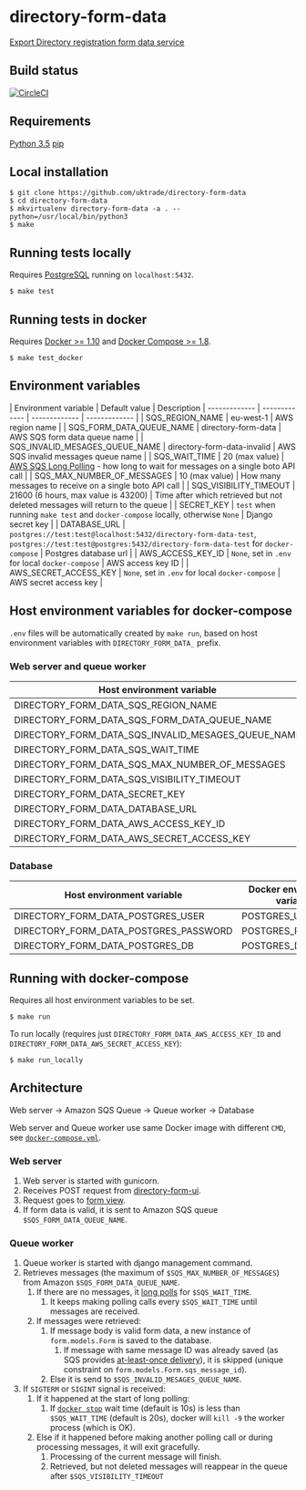# directory-form-data
[Export Directory registration form data service](https://www.directory.exportingisgreat.gov.uk/)

## Build status

[![CircleCI](https://circleci.com/gh/uktrade/directory-form-data/tree/master.svg?style=svg)](https://circleci.com/gh/uktrade/directory-form-data/tree/master)

## Requirements

[Python 3.5](https://www.python.org/downloads/) 
[pip](https://pip.pypa.io/en/stable/installing/)

## Local installation

    $ git clone https://github.com/uktrade/directory-form-data
    $ cd directory-form-data
    $ mkvirtualenv directory-form-data -a . --python=/usr/local/bin/python3
    $ make


## Running tests locally
Requires [PostgreSQL](https://www.postgresql.org/) running on ``localhost:5432``.

    $ make test

## Running tests in docker
Requires [Docker >= 1.10](https://docs.docker.com/engine/installation/) and [Docker Compose >= 1.8](https://docs.docker.com/compose/install/).

    $ make test_docker

## Environment variables

| Environment variable | Default value | Description 
| ------------- | ------------- | ------------- | ------------- |
| SQS_REGION_NAME | eu-west-1 | AWS region name |
| SQS_FORM_DATA_QUEUE_NAME | directory-form-data | AWS SQS form data queue name  |
| SQS_INVALID_MESAGES_QUEUE_NAME | directory-form-data-invalid | AWS SQS invalid messages queue name |
| SQS_WAIT_TIME | 20 (max value) | [AWS SQS Long Polling](docs.aws.amazon.com/AWSSimpleQueueService/latest/SQSDeveloperGuide/sqs-long-polling.html) - how long to wait for messages on a single boto API call |
| SQS_MAX_NUMBER_OF_MESSAGES | 10 (max value) | How many messages to receive on a single boto API call |
| SQS_VISIBILITY_TIMEOUT | 21600 (6 hours, max value is 43200) | Time after which retrieved but not deleted messages will return to the queue |
| SECRET_KEY | ``test`` when running ``make test`` and ``docker-compose`` locally, otherwise ``None`` | Django secret key |
| DATABASE_URL | ``postgres://test:test@localhost:5432/directory-form-data-test``, ``postgres://test:test@postgres:5432/directory-form-data-test`` for ``docker-compose`` | Postgres database url |
| AWS_ACCESS_KEY_ID | ``None``, set in ``.env`` for local ``docker-compose`` | AWS access key ID |
| AWS_SECRET_ACCESS_KEY | ``None``, set in ``.env`` for local ``docker-compose`` | AWS secret access key |

## Host environment variables for docker-compose
``.env`` files will be automatically created by ``make run``, based on host environment variables with ``DIRECTORY_FORM_DATA_`` prefix.

### Web server and queue worker
| Host environment variable | Docker environment variable  |
| ------------- | ------------- |
| DIRECTORY_FORM_DATA_SQS_REGION_NAME | SQS_REGION_NAME |
| DIRECTORY_FORM_DATA_SQS_FORM_DATA_QUEUE_NAME | SQS_FORM_DATA_QUEUE_NAME |
| DIRECTORY_FORM_DATA_SQS_INVALID_MESAGES_QUEUE_NAME | SQS_INVALID_MESAGES_QUEUE_NAME |
| DIRECTORY_FORM_DATA_SQS_WAIT_TIME | SQS_WAIT_TIME |
| DIRECTORY_FORM_DATA_SQS_MAX_NUMBER_OF_MESSAGES | SQS_MAX_NUMBER_OF_MESSAGES |
| DIRECTORY_FORM_DATA_SQS_VISIBILITY_TIMEOUT | SQS_VISIBILITY_TIMEOUT |
| DIRECTORY_FORM_DATA_SECRET_KEY | SECRET_KEY |
| DIRECTORY_FORM_DATA_DATABASE_URL | DATABASE_URL |
| DIRECTORY_FORM_DATA_AWS_ACCESS_KEY_ID | AWS_ACCESS_KEY_ID |
| DIRECTORY_FORM_DATA_AWS_SECRET_ACCESS_KEY | AWS_SECRET_ACCESS_KEY |

### Database
| Host environment variable | Docker environment variable  |
| ------------- | ------------- |
| DIRECTORY_FORM_DATA_POSTGRES_USER | POSTGRES_USER |
| DIRECTORY_FORM_DATA_POSTGRES_PASSWORD | POSTGRES_PASSWORD |
| DIRECTORY_FORM_DATA_POSTGRES_DB | POSTGRES_DB |


## Running with docker-compose
Requires all host environment variables to be set.

    $ make run

To run locally (requires just ``DIRECTORY_FORM_DATA_AWS_ACCESS_KEY_ID`` and ``DIRECTORY_FORM_DATA_AWS_SECRET_ACCESS_KEY``):

    $ make run_locally


## Architecture
Web server -> Amazon SQS Queue -> Queue worker -> Database

Web server and Queue worker use same Docker image with different ``CMD``, see [``docker-compose.yml``](https://github.com/uktrade/directory-form-data/blob/master/docker-compose.yml).

### Web server
1. Web server is started with gunicorn.
2. Receives POST request from [directory-form-ui](https://github.com/uktrade/directory-form).
3. Request goes to [form view](https://github.com/uktrade/directory-form-data/blob/master/form/views.py).
4. If form data is valid, it is sent to Amazon SQS queue ``$SQS_FORM_DATA_QUEUE_NAME``. 

### Queue worker
1. Queue worker is started with django management command.
2. Retrieves messages (the maximum of ``$SQS_MAX_NUMBER_OF_MESSAGES``) from Amazon ``$SQS_FORM_DATA_QUEUE_NAME``.
    1. If there are no messages, it [long polls](docs.aws.amazon.com/AWSSimpleQueueService/latest/SQSDeveloperGuide/sqs-long-polling.html) for ``$SQS_WAIT_TIME``.
        1. It keeps making polling calls every ``$SQS_WAIT_TIME`` until messages are received.
    2. If messages were retrieved:
        1. If message body is valid form data, a new instance of ``form.models.Form`` is saved to the database.
            1. If message with same message ID was already saved (as SQS provides [at-least-once delivery](https://docs.aws.amazon.com/AWSSimpleQueueService/latest/SQSDeveloperGuide/DistributedQueues.html)), it is skipped (unique constraint on ``form.models.Form.sqs_message_id``).
        2. Else it is send to ``$SQS_INVALID_MESAGES_QUEUE_NAME``.
3. If ``SIGTERM`` or ``SIGINT`` signal is received:
    1. If it happened at the start of long polling:
        1. If [``docker stop``](https://docs.docker.com/engine/reference/commandline/stop/) wait time (default is 10s) is less than ``$SQS_WAIT_TIME`` (default is 20s), docker will ``kill -9`` the worker process (which is OK).
    2. Else if it happened before making another polling call or during processing messages, it will exit gracefully.
        1. Processing of the current message will finish.
        2. Retrieved, but not deleted messages will reappear in the queue after ``$SQS_VISIBILITY_TIMEOUT``

